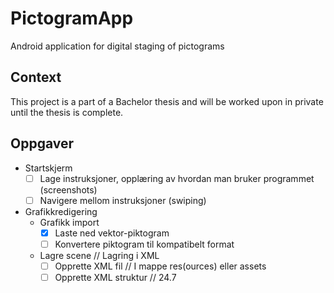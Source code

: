 # PictogramApp
Android application for digital staging of pictograms

## Context
This project is a part of a Bachelor thesis and will be worked upon in private until the thesis is complete.


## Oppgaver

* Startskjerm
  - [ ] Lage instruksjoner, opplæring av hvordan man bruker programmet (screenshots)
  - [ ] Navigere mellom instruksjoner (swiping)
* Grafikkredigering
  * Grafikk import
    - [x] Laste ned vektor-piktogram
    - [ ] Konvertere piktogram til kompatibelt format
  * Lagre scene                     // Lagring i XML
    - [ ] Opprette XML fil              // I mappe res(ources) eller assets
    - [ ] Opprette XML struktur         // <figur-pos> <figur-x> 24.7 </figur-x> </figur-pos>
